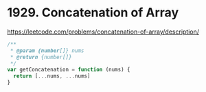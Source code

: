 # 1929. Concatenation of Array

https://leetcode.com/problems/concatenation-of-array/description/

```ts
/**
 * @param {number[]} nums
 * @return {number[]}
 */
var getConcatenation = function (nums) {
  return [...nums, ...nums]
}
```
